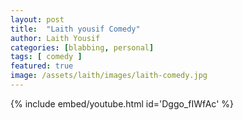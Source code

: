```yaml
---
layout: post
title:  "Laith yousif Comedy"
author: Laith Yousif
categories: [blabbing, personal]
tags: [ comedy ]
featured: true
image: /assets/laith/images/laith-comedy.jpg
---
```



{% include embed/youtube.html id='Dggo_fIWfAc' %}
